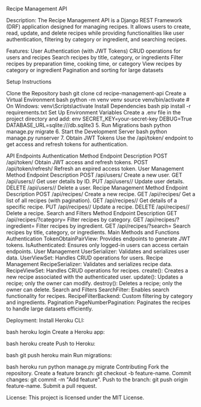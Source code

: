 Recipe Management API

Description: The Recipe Management API is a Django REST Framework (DRF) application designed for managing recipes. It allows users to create, read, update, and delete recipes while providing functionalities like user authentication, filtering by category or ingredient, and searching recipes.

Features: User Authentication (with JWT Tokens) CRUD operations for users and recipes Search recipes by title, category, or ingredients Filter recipes by preparation time, cooking time, or category View recipes by category or ingredient Pagination and sorting for large datasets

Setup Instructions

Clone the Repository bash git clone cd recipe-management-api
Create a Virtual Environment bash python -m venv venv source venv/bin/activate # On Windows: venv\Scripts\activate
Install Dependencies bash pip install -r requirements.txt
Set Up Environment Variables Create a .env file in the project directory and add:
env SECRET_KEY=your-secret-key DEBUG=True DATABASE_URL=sqlite:///db.sqlite3 5. Run Migrations bash python manage.py migrate 6. Start the Development Server bash python manage.py runserver 7. Obtain JWT Tokens Use the /api/token/ endpoint to get access and refresh tokens for authentication.

API Endpoints Authentication Method Endpoint Description POST /api/token/ Obtain JWT access and refresh tokens. POST /api/token/refresh/ Refresh an expired access token. User Management Method Endpoint Description POST /api/users/ Create a new user. GET /api/users// Get user details by ID. PUT /api/users// Update user details. DELETE /api/users// Delete a user. Recipe Management Method Endpoint Description POST /api/recipes/ Create a new recipe. GET /api/recipes/ Get a list of all recipes (with pagination). GET /api/recipes// Get details of a specific recipe. PUT /api/recipes// Update a recipe. DELETE /api/recipes// Delete a recipe. Search and Filters Method Endpoint Description GET /api/recipes/?category= Filter recipes by category. GET /api/recipes/?ingredient= Filter recipes by ingredient. GET /api/recipes/?search= Search recipes by title, category, or ingredients. Main Methods and Functions Authentication TokenObtainPairView: Provides endpoints to generate JWT tokens. IsAuthenticated: Ensures only logged-in users can access certain endpoints. User Management UserSerializer: Validates and serializes user data. UserViewSet: Handles CRUD operations for users. Recipe Management RecipeSerializer: Validates and serializes recipe data. RecipeViewSet: Handles CRUD operations for recipes. create(): Creates a new recipe associated with the authenticated user. update(): Updates a recipe; only the owner can modify. destroy(): Deletes a recipe; only the owner can delete. Search and Filters SearchFilter: Enables search functionality for recipes. RecipeFilterBackend: Custom filtering by category and ingredients. Pagination PageNumberPagination: Paginates the recipes to handle large datasets efficiently.

Deployment: Install Heroku CLI:

bash heroku login Create a Heroku app:

bash heroku create Push to Heroku:

bash git push heroku main Run migrations:

bash heroku run python manage.py migrate Contributing Fork the repository. Create a feature branch: git checkout -b feature-name. Commit changes: git commit -m "Add feature". Push to the branch: git push origin feature-name. Submit a pull request.

License: This project is licensed under the MIT License.
